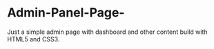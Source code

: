 # Admin-Panel-Page-
Just a simple admin page with dashboard and other content build with HTML5 and CSS3.
